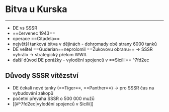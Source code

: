 # Bitva u Kurska
---
- DE vs SSSR
- ==červenec 1943==
- operace ==Citadela==
- největší tanková bitva v dějinách - dohromady obě strany 6000 tanků
- DE velitel ==Guderian==neprolomil ==Žukovovu obranu== $\longrightarrow$ SSSR vyhrálo $\longrightarrow$ strategický přelom WWII.
- další důvod DE porážky - vylodění spojenců v ==Sicílii== ^7fd2ec

## Důvody SSSR vítězství
- DE čekali nové tanky (==Tiger==, ==Panther==) $\longrightarrow$ pro SSSR čas na vybudování zákopů
- početní převaha SSSR o 500 000 mužů
- [[#^7fd2ec|vylodění spojenců v Sicílii]]